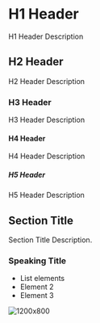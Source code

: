 

<h1>H1 Header</h1>
<p>H1 Header Description</p>
<h2>H2 Header</h2>
<p>H2 Header Description</p>
<h3>H3 Header</h3>
<p>H3 Header Description</p>
<h4>H4 Header</h4>
<p>H4 Header Description</p>
<h5>H5 Header</h5>
<p>H5 Header Description</p>



<section>
    <div class="section-title">
        <h2>Section Title</h2>
        <p>Section Title Description.</p>
    </div>
    <div class="row reverse">
        <div class="content-area">
            <h3>Speaking Title</h3>
            <ul>
                <li>List elements</li>
                <li>Element 2</li>
                <li>Element 3</li>
            </ul>
        </div>
        <div class="image-area">
            <img src="https://placehold.co/1200x800.webp?text=1200%20x%20800\nwebp" alt="1200x800">
        </div>
    </div>
</section>